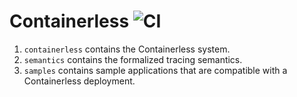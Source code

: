 # Containerless ![CI](https://github.com/plasma-umass/containerless/workflows/CI/badge.svg)

1. `containerless` contains the Containerless system.
2. `semantics` contains the formalized tracing semantics.
3. `samples` contains sample applications that are compatible with a
    Containerless deployment.